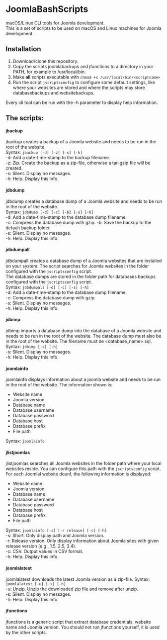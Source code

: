 # JoomlaBashScripts
macOS/Linux CLI tools for Joomla development.  
This is a set of scripts to be used on macOS and Linux machines for Joomla development.

## Installation

1. Download/clone this repository.
2. Copy the scripts joomlabackups and jfunctions to a directory in your PATH, for example to /usr/local/bin.
3. Make **all** scripts executable with `chmod +x /usr/local/bin/<scriptname>`
4. Run the script `jscriptsconfig` to configure some default settings, like where your websites are stored and where the scripts may store databasebackups and websitebackups.

Every cli tool can be run with the -h parameter to display help information.

## The scripts:

#### jbackup
jbackup creates a backup of a Joomla website and needs to be run in the root of the website.  
Syntax: `jbackup [-d] [-z] [-s] [-h]`  
-d: Add a date-time-stamp to the backup filename.  
-z: Zip. Create the backup as a zip-file, otherwise a tar-gzip file will be created.  
-s: Silent. Display no messages.  
-h: Help. Display this info.  

#### jdbdump
jdbdump creates a database dump of a Joomla website and needs to be run in the root of the website.  
Syntax: `jdbdump [-d] [-c] [-b] [-s] [-h]`  
-d: Add a date-time-stamp to the database dump filename.  
-c: Compress the database dump with gzip.
-b: Save the backup to the default backup folder.  
-s: Silent. Display no messages.  
-h: Help. Display this info.

#### jdbdumpall
jdbdumpall creates a database dump of a Joomla websites that are installed on your system. The script searches for Joomla websites in the folder configured with the `jscriptsconfig` script.  
The database dumps are stored in the folder path for databases backups configured with the `jscriptsconfig` script.  
Syntax: `jdbdumpall [-d] [-c] [-s] [-h]`  
-d: Add a date-time-stamp to the database dump filename.  
-c: Compress the database dump with gzip.  
-s: Silent. Display no messages.  
-h: Help. Display this info.  

#### jdbimp
jdbimp imports a database dump into the database of a Joomla website and needs to be run in the root of the website. The database dump must also be in the root of the website. The filename must be <database_name>.sql.  
Syntax: `jdbimp [-s] [-h]`  
-s: Silent. Display no messages.  
-h: Help. Display this info.

#### joomlainfo
joomlainfo displays information about a joomla website and needs to be run in the root of the website. The information shown is:
- Website name
- Joomla version
- Database name
- Database username
- Database password
- Database host
- Database prefix
- File path

Syntax: `joomlainfo`

#### jlistjoomlas
jlistjoomlas searches all Joomla websites in the folder path where your local websites reside. You can configure this path with the `jscriptsconfig` script. For each Joomlal website dounf, the following information is displayed:
- Website name
- Joomla version
- Database name
- Database username
- Database password
- Database host
- Database prefix
- File path

Syntax: `joomlainfo [-s] [-r release] [-c] [-h]`  
-s: Short. Only display path and Joomla version.  
-r: Release version. Only display information about Joomla sites with given release version (e.g., 1.5, 2.5, 3.4).  
-c: CSV. Output values in CSV format.  
-h: Help. Display this info.

#### joomlalatest
joomlalatest downloads the latest Joomla version as a zip-file.
Syntax: `joomlalatest [-u] [-s] [-h]`  
-u: Unzip. Unzip the downloaded zip file and remove after unzip.  
-s: Silent. Display no messages.  
-h: Help. Display this info.

#### jfunctions
jfunctions is a generic script that extract database credentials, website name and Joomla version. You should not run jfunctions yourself, it is used by the other scripts.